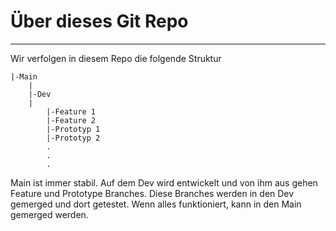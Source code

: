 # Über dieses Git Repo 
---
Wir verfolgen in diesem Repo die folgende Struktur

    |-Main
        |
        |-Dev
        |
            |-Feature 1
            |-Feature 2
            |-Prototyp 1
            |-Prototyp 2
            .
            .
            .

Main ist immer stabil. Auf dem Dev wird entwickelt und von ihm aus gehen Feature und Prototype Branches. Diese Branches werden in den Dev gemerged und dort getestet. Wenn alles funktioniert, kann in den Main gemerged werden.